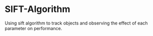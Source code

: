 # SIFT-Algorithm
Using sift algorithm to track objects and observing the effect of each parameter on performance.
